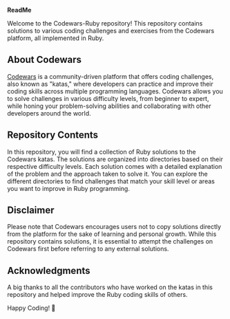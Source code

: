**ReadMe**

Welcome to the Codewars-Ruby repository! This repository contains solutions to various coding challenges and exercises from the Codewars platform, all implemented in Ruby.

## About Codewars

[Codewars](https://www.codewars.com/) is a community-driven platform that offers coding challenges, also known as "katas," where developers can practice and improve their coding skills across multiple programming languages. Codewars allows you to solve challenges in various difficulty levels, from beginner to expert, while honing your problem-solving abilities and collaborating with other developers around the world.

## Repository Contents

In this repository, you will find a collection of Ruby solutions to the Codewars katas. The solutions are organized into directories based on their respective difficulty levels. Each solution comes with a detailed explanation of the problem and the approach taken to solve it. You can explore the different directories to find challenges that match your skill level or areas you want to improve in Ruby programming.

## Disclaimer

Please note that Codewars encourages users not to copy solutions directly from the platform for the sake of learning and personal growth. While this repository contains solutions, it is essential to attempt the challenges on Codewars first before referring to any external solutions.

## Acknowledgments

A big thanks to all the contributors who have worked on the katas in this repository and helped improve the Ruby coding skills of others.

Happy Coding! 🚀